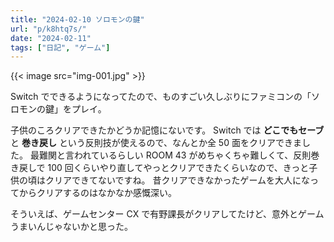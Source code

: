 ```yaml
---
title: "2024-02-10 ソロモンの鍵"
url: "p/k8htq7s/"
date: "2024-02-11"
tags: ["日記", "ゲーム"]
---
```


{{< image src="img-001.jpg" >}}

Switch でできるようになってたので、ものすごい久しぶりにファミコンの「ソロモンの鍵」をプレイ。

子供のころクリアできたかどうか記憶にないです。
Switch では __どこでもセーブ__ と __巻き戻し__ という反則技が使えるので、なんとか全 50 面をクリアできました。
最難関と言われているらしい ROOM 43 がめちゃくちゃ難しくて、反則巻き戻しで 100 回くらいやり直してやっとクリアできたくらいなので、きっと子供の頃はクリアできてないですね。
昔クリアできなかったゲームを大人になってからクリアするのはなかなか感慨深い。

そういえば、ゲームセンター CX で有野課長がクリアしてたけど、意外とゲームうまいんじゃないかと思った。

